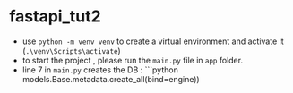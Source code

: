 # fastapi_tut2

- use `python -m venv venv` to create a virtual environment and activate it (`.\venv\Scripts\activate`)
- to start the project , please run the `main.py` file in `app` folder.
- line 7 in `main.py` creates the DB : ```python 
models.Base.metadata.create_all(bind=engine))
```
